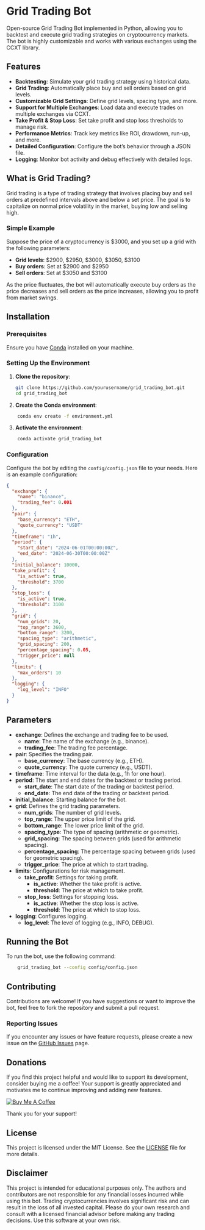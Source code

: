 # Grid Trading Bot

Open-source Grid Trading Bot implemented in Python, allowing you to backtest and execute grid trading strategies on cryptocurrency markets. The bot is highly customizable and works with various exchanges using the CCXT library.

## Features

- **Backtesting**: Simulate your grid trading strategy using historical data.
- **Grid Trading**: Automatically place buy and sell orders based on grid levels.
- **Customizable Grid Settings**: Define grid levels, spacing type, and more.
- **Support for Multiple Exchanges**: Load data and execute trades on multiple exchanges via CCXT.
- **Take Profit & Stop Loss**: Set take profit and stop loss thresholds to manage risk.
- **Performance Metrics**: Track key metrics like ROI, drawdown, run-up, and more.
- **Detailed Configuration**: Configure the bot’s behavior through a JSON file.
- **Logging**: Monitor bot activity and debug effectively with detailed logs.

## What is Grid Trading?

Grid trading is a type of trading strategy that involves placing buy and sell orders at predefined intervals above and below a set price. The goal is to capitalize on normal price volatility in the market, buying low and selling high.

### Simple Example

Suppose the price of a cryptocurrency is $3000, and you set up a grid with the following parameters:

- **Grid levels**: $2900, $2950, $3000, $3050, $3100
- **Buy orders**: Set at $2900 and $2950
- **Sell orders**: Set at $3050 and $3100

As the price fluctuates, the bot will automatically execute buy orders as the price decreases and sell orders as the price increases, allowing you to profit from market swings.

## Installation

### Prerequisites

Ensure you have [Conda](https://docs.conda.io/projects/conda/en/latest/user-guide/install/index.html) installed on your machine.

### Setting Up the Environment

1. **Clone the repository**:
   ```sh
   git clone https://github.com/yourusername/grid_trading_bot.git
   cd grid_trading_bot
   ```

2.  **Create the Conda environment**:
```sh
    conda env create -f environment.yml
```

3.	**Activate the environment**: 
```sh
    conda activate grid_trading_bot
```

### Configuration

Configure the bot by editing the `config/config.json` file to your needs. Here is an example configuration:

```json
{
  "exchange": {
    "name": "binance",
    "trading_fee": 0.001
  },
  "pair": {
    "base_currency": "ETH",
    "quote_currency": "USDT"
  },
  "timeframe": "1h",
  "period": {
    "start_date": "2024-06-01T00:00:00Z",
    "end_date": "2024-06-30T00:00:00Z"
  },
  "initial_balance": 10000,
  "take_profit": {
    "is_active": true,
    "threshold": 3700
  },
  "stop_loss": {
    "is_active": true,
    "threshold": 3100
  },
  "grid": {
    "num_grids": 20,
    "top_range": 3600,
    "bottom_range": 3200,
    "spacing_type": "arithmetic",
    "grid_spacing": 200,
    "percentage_spacing": 0.05,
    "trigger_price": null
  },
  "limits": {
    "max_orders": 10
  },
  "logging": {
    "log_level": "INFO"
  }
}
```

## Parameters

- **exchange**: Defines the exchange and trading fee to be used.
  - **name**: The name of the exchange (e.g., binance).
  - **trading_fee**: The trading fee percentage.
- **pair**: Specifies the trading pair.
  - **base_currency**: The base currency (e.g., ETH).
  - **quote_currency**: The quote currency (e.g., USDT).
- **timeframe**: Time interval for the data (e.g., 1h for one hour).
- **period**: The start and end dates for the backtest or trading period.
  - **start_date**: The start date of the trading or backtest period.
  - **end_date**: The end date of the trading or backtest period.
- **initial_balance**: Starting balance for the bot.
- **grid**: Defines the grid trading parameters.
  - **num_grids**: The number of grid levels.
  - **top_range**: The upper price limit of the grid.
  - **bottom_range**: The lower price limit of the grid.
  - **spacing_type**: The type of spacing (arithmetic or geometric).
  - **grid_spacing**: The spacing between grids (used for arithmetic spacing).
  - **percentage_spacing**: The percentage spacing between grids (used for geometric spacing).
  - **trigger_price**: The price at which to start trading.
- **limits**: Configurations for risk management.
  - **take_profit**: Settings for taking profit.
    - **is_active**: Whether the take profit is active.
    - **threshold**: The price at which to take profit.
  - **stop_loss**: Settings for stopping loss.
    - **is_active**: Whether the stop loss is active.
    - **threshold**: The price at which to stop loss.
- **logging**: Configures logging.
  - **log_level**: The level of logging (e.g., INFO, DEBUG).

## Running the Bot

To run the bot, use the following command:
```sh 
    grid_trading_bot --config config/config.json
```

## Contributing

Contributions are welcome! If you have suggestions or want to improve the bot, feel free to fork the repository and submit a pull request.

### Reporting Issues

If you encounter any issues or have feature requests, please create a new issue on the [GitHub Issues](https://github.com/pownedjojo/grid_trading_bot/issues) page.

## Donations

If you find this project helpful and would like to support its development, consider buying me a coffee! Your support is greatly appreciated and motivates me to continue improving and adding new features.

[![Buy Me A Coffee](https://www.buymeacoffee.com/assets/img/custom_images/orange_img.png)](https://www.buymeacoffee.com/pownedj)

Thank you for your support!

## License

This project is licensed under the MIT License. See the [LICENSE](./LICENSE.txt) file for more details.

## Disclaimer

This project is intended for educational purposes only. The authors and contributors are not responsible for any financial losses incurred while using this bot. Trading cryptocurrencies involves significant risk and can result in the loss of all invested capital. Please do your own research and consult with a licensed financial advisor before making any trading decisions. Use this software at your own risk.